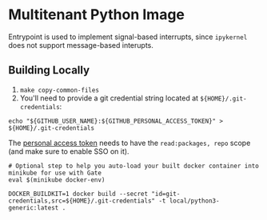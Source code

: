 # Multitenant Python Image

Entrypoint is used to implement signal-based interrupts, since `ipykernel` does not support message-based interupts.

## Building Locally
1. `make copy-common-files`
1. You'll need to provide a git credential string located at `${HOME}/.git-credentials`:

```shell
echo "${GITHUB_USER_NAME}:${GITHUB_PERSONAL_ACCESS_TOKEN}" > ${HOME}/.git-credentials
```

The [personal access token](https://github.com/settings/tokens) needs to have
the `read:packages, repo` scope (and make sure to enable SSO on it).

```shell
# Optional step to help you auto-load your built docker container into minikube for use with Gate
eval $(minikube docker-env)

DOCKER_BUILDKIT=1 docker build --secret "id=git-credentials,src=${HOME}/.git-credentials" -t local/python3-generic:latest .
```
